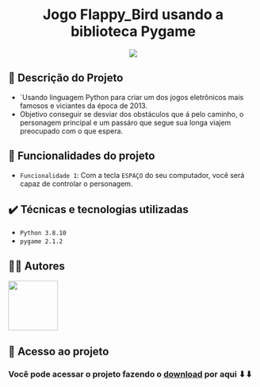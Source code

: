 <h1 align="center">Jogo Flappy_Bird usando a biblioteca Pygame</h1>
<p align="center"><img src="http://img.shields.io/static/v1?label=STATUS&message=CONCLUIDO&color=GREEN&style=for-the-badge"/></p>

## 📜 Descrição do Projeto

- `Usando linguagem Python para criar um dos jogos eletrônicos mais famosos e viciantes da época de 2013.
- Objetivo conseguir se desviar dos obstáculos que á pelo caminho, o personagem principal e um passáro que segue sua longa viajem preocupado com o que espera.


## :hammer: Funcionalidades do projeto

- `Funcionalidade 1`: Com a tecla `ESPAÇO` do seu computador, você será capaz de controlar o personagem.





## ✔️ Técnicas e tecnologias utilizadas

- `Python 3.8.10`
- `pygame 2.1.2`

## 🧑‍💻 Autores 

 <img src="https://user-images.githubusercontent.com/96260598/169911493-da213c1e-7cdc-4f44-87bd-3cc3a47a64d3.jpeg" width="100px"/>

## 📁 Acesso ao projeto

 ### Você pode acessar o projeto fazendo o [download]() por aqui ⬇⬇
